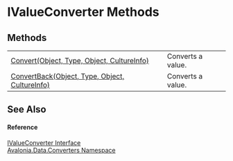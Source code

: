# IValueConverter Methods




## Methods
<table>
<tr>
<td><a href="M_Avalonia_Data_Converters_IValueConverter_Convert">Convert(Object, Type, Object, CultureInfo)</a></td>
<td>Converts a value.</td>
</tr>
<tr>
<td><a href="M_Avalonia_Data_Converters_IValueConverter_ConvertBack">ConvertBack(Object, Type, Object, CultureInfo)</a></td>
<td>Converts a value.</td>
</tr>
</table>

## See Also


#### Reference
<a href="T_Avalonia_Data_Converters_IValueConverter">IValueConverter Interface</a>  
<a href="N_Avalonia_Data_Converters">Avalonia.Data.Converters Namespace</a>  
